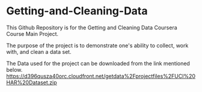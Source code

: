 # Getting-and-Cleaning-Data
This Github Repository is for the Getting and Cleaning Data Coursera Course Main Project.

The purpose of the project is to demonstrate one's ability to collect, work with, and clean a data set.

The Data used for the project can be downloaded from the link mentioned below.
https://d396qusza40orc.cloudfront.net/getdata%2Fprojectfiles%2FUCI%20HAR%20Dataset.zip

